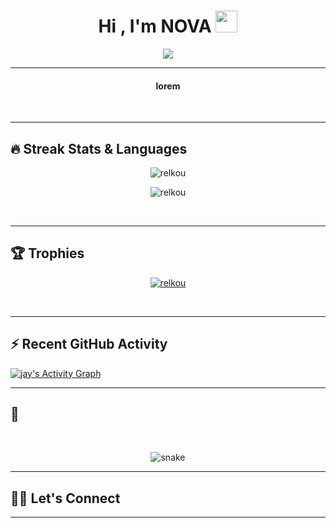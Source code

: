 <h1 align="center">Hi , I'm NOVA <img src="https://media.giphy.com/media/hvRJCLFzcasrR4ia7z/giphy.gif" width="35"></h1>
<p align="center">
  <a href="https://github.com/relkou"><img src="https://readme-typing-svg.herokuapp.com?lines=Data+Analyst+;Power-Bi%20|%20Python%20|%20MYSQL%20Enthusiast;Always%20learning%20new%20things&center=true&width=500&height=50"></a>
</p>
<hr/>


<h4 align="center">
lorem
</h4>
<br>

<hr/> 

## 🔥 Streak Stats & Languages
<p align="center"><img src="https://github-readme-streak-stats.herokuapp.com/?user=relkou&theme=algolia" alt="relkou" /></p>
<p align="center"><img src="https://github-readme-stats.vercel.app/api/top-langs/?username=relkou&theme=algolia&layout=compact" alt="relkou" /></p>

<br>
<hr/>

## 🏆 Trophies
<p align="center"> <a href="https://github.com/relkou"><img
      src="https://github-profile-trophy.vercel.app/?username=relkou&row=1&column=3&theme=algolia" alt="relkou" /></a>  </p>

<!-- algolia -->
<br>
<hr/>

## ⚡ Recent GitHub Activity
<a href="https://github.com/relkou"><img alt="jay's Activity Graph" src="https://activity-graph.herokuapp.com/graph?username=relkou&custom_title=Jay's%20Contribution%20Graph&theme=react-dark" /></a>


<hr/>

## 🐍
  <br>
  <p align="center">
  <img src="https://raw.githubusercontent.com/relkou/relkou/output/github-contribution-grid-snake-dark.svg" alt="snake"></center>
</p>

<hr/>

## 🙋‍♀️ Let's Connect
<p align="center">

    
</p>

----

